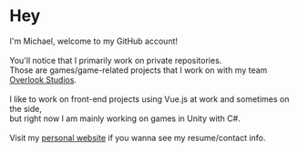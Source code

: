 # Hey

I'm Michael, welcome to my GitHub account! 
<br><br/>
You'll notice that I primarily work on private repositories. <br/>Those are games/game-related projects that I work on with my team [Overlook Studios](https://overlook-studios.com).
<br><br/>
I like to work on front-end projects using Vue.js at work and sometimes on the side, <br/> but right now I am mainly working on games in Unity with C#.
<br><br/>
Visit my [personal website](http://michaelbitzos.com) if you wanna see my resume/contact info.

